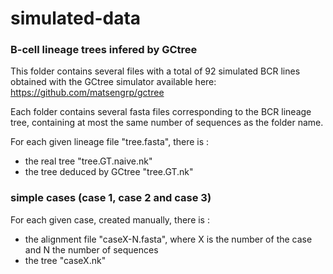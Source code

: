 # simulated-data

### B-cell lineage trees infered by GCtree

This folder contains several files with a total of 92 simulated BCR lines obtained with the
GCtree simulator available here: https://github.com/matsengrp/gctree

Each folder contains several fasta files corresponding to the BCR lineage tree, containing
at most the same number of sequences as the folder name.

For each given lineage file "tree.fasta", there is :
- the real tree "tree.GT.naive.nk"
- the tree deduced by GCtree "tree.GT.nk"

### simple cases (case 1, case 2 and case 3)

For each given case, created manually, there is :
- the alignment file "caseX-N.fasta", where X is the number of the case and N the number of sequences
- the tree "caseX.nk"
